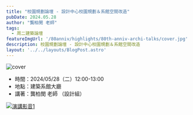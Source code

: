 ```yaml
---
title: "校園規劃論壇 - 設計中心校園規劃＆系館空間改造"
pubDate: 2024.05.28
author: "龔柏閔 老師"
tags:
  - 周二建築論壇
featureImgUrl: '/80anniv/highlights/80th-anniv-archi-talks/cover.jpg'
description: 校園規劃論壇 - 設計中心校園規劃＆系館空間改造
layout: '../../layouts/BlogPost.astro'
---
```

![cover](/80anniv/highlights/80th-anniv-archi-talks/cover.jpg)

- 時間：2024/05/28（二）12:00-13:00
- 地點：建築系館大廳
- 講著：龔柏閔 老師 （設計組）

[![演講影音1](https://img.youtube.com/vi/-vLTg8oBh9Y/0.jpg)](https://www.youtube.com/watch?v=-vLTg8oBh9Y)